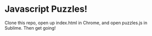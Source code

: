 # Javascript Puzzles!
Clone this repo, open up index.html in Chrome, and open puzzles.js in Sublime. Then get going!
